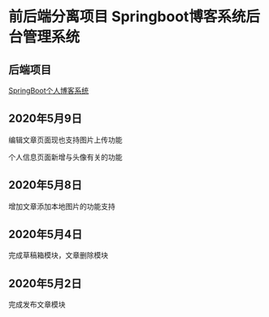 # 前后端分离项目 Springboot博客系统后台管理系统

## 后端项目

[SpringBoot个人博客系统](https://github.com/zyd100/SpringBootBlog)

## 2020年5月9日

编辑文章页面现也支持图片上传功能

个人信息页面新增与头像有关的功能

## 2020年5月8日

增加文章添加本地图片的功能支持

## 2020年5月4日

完成草稿箱模块，文章删除模块

## 2020年5月2日

完成发布文章模块